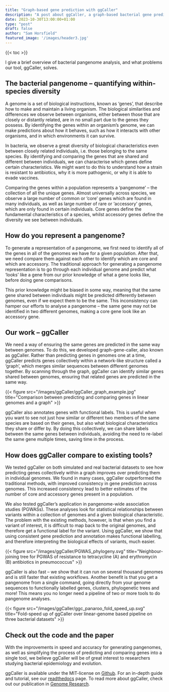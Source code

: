 ```yaml
---
title: "Graph-based gene prediction with ggCaller"
description: "A post about ggCaller, a graph-based bacterial gene prediction tool"
date: 2023-10-30T13:00:00+01:00
type: "post"
draft: false
author: "Sam Horsfield"
featured_image: '/images/header3.jpg'
---
```


{{< toc >}}

I give a brief overview of bacterial pangenome analysis, and what problems our tool, ggCaller, solves.

## The bacterial pangenome – quantifying within-species diversity

A genome is a set of biological instructions, known as ‘genes’, that describe how to make and maintain a living organism. The biological similarities and differences we observe between organisms, either between those that are closely or distantly related, are in no small part due to the genes they possess. By identifying the genes within an organism’s genome, we can make predictions about how it behaves, such as how it interacts with other organisms, and in which environments it can survive. 

In bacteria, we observe a great diversity of biological characteristics even between closely related individuals, i.e. those belonging to the same species. By identifying and comparing the genes that are shared and different between individuals, we can characterise which genes define certain characteristics. We might want to do this to understand how a strain is resistant to antibiotics, why it is more pathogenic, or why it is able to evade vaccines. 

Comparing the genes within a population represents a ‘pangenome’ – the collection of all the unique genes. Almost universally across species, we observe a large number of common or ‘core’ genes which are found in many individuals, as well as large number of rare or ‘accessory’ genes, which are only found in certain individuals. Core genes define the fundamental characteristics of a species, whilst accessory genes define the diversity we see between individuals.

## How do you represent a pangenome?

To generate a representation of a pangenome, we first need to identify all of the genes in all of the genomes we have for a given population. After that, we need compare them against each other to identify which are core and which are accessory. The traditional approach for generating a pangenome representation is to go through each individual genome and predict what ‘looks’ like a gene from our prior knowledge of what a gene looks like, before doing gene comparisons. 

This prior knowledge might be biased in some way, meaning that the same gene shared between individuals might be predicted differently between genomes, even if we expect them to be the same. This inconsistency can hamper our efforts to analyse a pangenome – the same gene may not be identified in two different genomes, making a core gene look like an accessory gene.

## Our work – ggCaller

We need a way of ensuring the same genes are predicted in the same way between genomes. To do this, we developed graph-gene-caller, also known as ggCaller. Rather than predicting genes in genomes one at a time, ggCaller predicts genes collectively within a network-like structure called a ‘graph’, which merges similar sequences between different genomes together. By scanning through the graph, ggCaller can identify similar genes shared between genomes, ensuring that related genes are predicted in the same way.

{{< figure src="/images/ggCaller/ggCaller_graph_example.jpg" title="Comparison between predicting and comparing genes in linear genomes and a graph" >}}

ggCaller also annotates genes with functional labels. This is useful when you want to see not just how similar or different two members of the same species are based on their genes, but also what biological characteristics they share or differ by. By doing this collectively, we can share labels between the same genes between individuals, avoiding the need to re-label the same gene multiple times, saving time in the process.

## How does ggCaller compare to existing tools?

We tested ggCaller on both simulated and real bacterial datasets to see how predicting genes collectively within a graph improves over predicting them in individual genomes. We found in many cases, ggCaller outperformed the traditional methods, with improved consistency in gene prediction across genomes. This increased consistency lead to better estimates of the number of core and accessory genes present in a population. 

We also tested ggCaller’s application in pangenome-wide association studies (PGWASs). These analyses look for statistical relationships between variants within a collection of genomes and a given biological characteristic. The problem with the existing methods, however, is that when you find a variant of interest, it is difficult to map back to the original genomes, and therefore get a functional label for the variant. Using ggCaller, we show that using consistent gene prediction and annotation makes functional labelling, and therefore interpreting the biological effects of variants, much easier.

{{< figure src="/images/ggCaller/PGWAS_phylogeny.svg" title="Neighbour-joining tree for PGWAS of resistance to tetracycline (A) and erythromycin (B) antibiotics in pneumococcus" >}}

ggCaller is also fast – we show that it can run on several thousand genomes and is still faster that existing workflows. Another benefit is that you get a pangenome from a single command, going directly from your genome sequences to functionally labelled genes, clusters, phylogenetic trees and more! This means you no longer need a pipeline of two or more tools to do pangenome analyses.

{{< figure src="/images/ggCaller/ggc_panaroo_fold_speed_up.svg" title="Fold-speed up of ggCaller over linear-genome based pipeline on three bacterial datasets" >}}

## Check out the code and the paper

With the improvements in speed and accuracy for generating pangenomes, as well as simplifying the process of predicting and comparing genes into a single tool, we believe ggCaller will be of great interest to researchers studying bacterial epidemiology and evolution.  

ggCaller is available under the MIT-license on [Github](https://github.com/samhorsfield96/ggCaller). For an in-depth guide and tutorial, see our [readthedocs](https://ggcaller.readthedocs.io/en/latest/) page. To read more about ggCaller, check out our publication in [Genome Research](https://genome.cshlp.org/content/33/9/1622).

